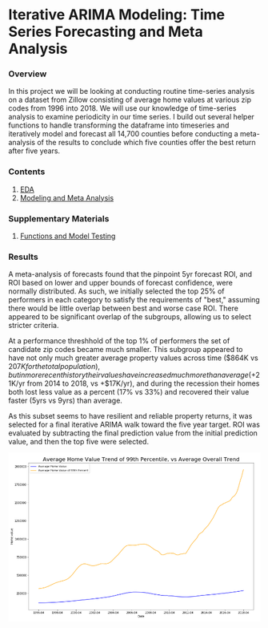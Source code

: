 
# Iterative ARIMA Modeling:  Time Series Forecasting and Meta Analysis



### Overview

In this project we will be looking at conducting routine time-series analysis on a dataset from Zillow consisting of average home values at various zip codes from 1996 into 2018. We will use our knowledge of time-series analysis to examine periodicity in our time series. I build out several helper functions to handle transforming the dataframe into timeseries and iteratively model and forecast all 14,700 counties before conducting a meta-analysis of the results to conclude which five counties offer the best return after five years.

### Contents

1. [EDA](EDA.ipynb)
2. [Modeling and Meta Analysis](/Modeling%20and%20Meta%20Analysis.ipynb)

### Supplementary Materials

1. [Functions and Model Testing](Functions%20and%20Model%20Testing.ipynb)

### Results

A meta-analysis of forecasts found that the pinpoint 5yr forecast ROI, and ROI based on lower and upper bounds of forecast confidence, were normally distributed. As such, we initially selected the top 25% of performers in each category to satisfy the requirements of "best," assuming there would be little overlap between best and worse case ROI. There appeared to be significant overlap of the subgroups, allowing us to select stricter criteria.

At a performance threshhold of the top 1% of performers the set of candidate zip codes became much smaller. This subgroup appeared to have not only much greater average property values across time ($864K vs $207K for the total population), but in more recent history their values have increased much more than average (+$21K/yr from 2014 to 2018, vs +$17K/yr), and during the recession their homes both lost less value as a percent (17% vs 33%) and recovered their value faster (5yrs vs 9yrs) than average.

As this subset seems to have resilient and reliable property returns, it was selected for a final iterative ARIMA walk toward the five year target. ROI was evaluated by subtracting the final prediction value from the initial prediction value, and then the top five were selected.

![](2.png)